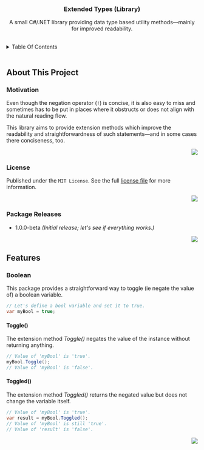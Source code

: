 <a name="readme-top"></a>

<!-- (urls) -->

  [license-url]: https://github.com/mx-pl/ExtendedTypes_CSharp/blob/main/LICENSE

<!-- PROJECT HEADER -->
<div align="center">
  <h3 align="center" name="project-title">
    Extended Types (Library)
  </h3>
  <p align="center" name="project-description">
    A small C#/.NET library providing data type based utility methods—mainly for improved readability.
  </p>
</div>

<br/>

<!-- TABLE OF CONTENTS -->
<details>
  <summary>Table Of Contents</summary>
  <ol>
    <li>
      <a href="#about-this-project">About This Project</a>
      <ul>
        <li><a href="#motivation">Motivation</a></li>
        <li><a href="#license">License</a></li>
        <li><a href="#package-releases">Package Releases</a></li>
      </ul>
    </li>
    <li>
      <a href="#features">Features</a>
      <ul>
        <li><a href="#boolean">Boolean</a></li>
      </ul>
    </li>
  </ol>
</details>

<br/>

<!-- ABOUT THIS PROJECT -->
## About This Project
<a name="about-this-project"></a>

### Motivation
<a name="motivation"></a>

Even though the negation operator (`!`) is concise, it is also easy to miss and sometimes has to be put in places where it obstructs or does not align with the natural reading flow.

This library aims to provide extension methods which improve the readability and straightforwardness of such statements—and in some cases there conciseness, too.

<p align="right">
  <a href="#readme-top">
    <img src="https://img.shields.io/badge/&#x2191;-back-lightgrey" />
  </a>
</p>

### License
<a name="license"></a>

Published under the `MIT License`. See the full [license file][license-url] for more information.

<p align="right">
  <a href="#readme-top">
    <img src="https://img.shields.io/badge/&#x2191;-back-lightgrey" />
  </a>
</p>

### Package Releases
<a name="package-releases"></a>

* 1.0.0-beta *(Initial release; let's see if everything works.)*

<p align="right">
  <a href="#readme-top">
    <img src="https://img.shields.io/badge/&#x2191;-back-lightgrey" />
  </a>
</p>


<!-- Features -->
## Features
<a name="features"></a>

### Boolean
<a name="boolean"></a>

This package provides a straightforward way to toggle (ie negate the value of) a boolean variable.

```C#
// Let's define a bool variable and set it to true.
var myBool = true; 
```

#### Toggle()

The extension method *Toggle()* negates the value of the instance without returning anything.
 
```C#
// Value of 'myBool' is 'true'.
myBool.Toggle();
// Value of 'myBool' is 'false'.
```

#### Toggled()

The extension method *Toggled()* returns the negated value but does not change the variable itself.

```C#
// Value of 'myBool' is 'true'.
var result = myBool.Toggled();
// Value of 'myBool' is still 'true'.
// Value of 'result' is 'false'.
```

<p align="right">
  <a href="#readme-top">
    <img src="https://img.shields.io/badge/&#x2191;-back-lightgrey" />
  </a>
</p>